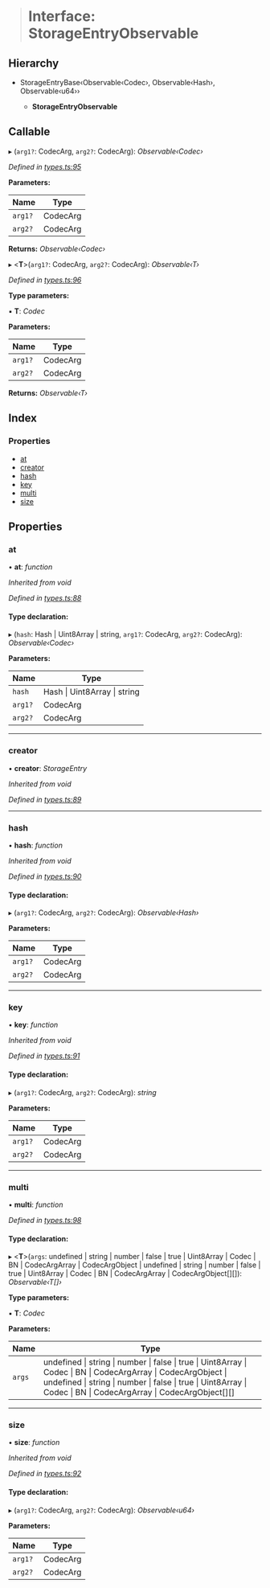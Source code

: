> # Interface: StorageEntryObservable

## Hierarchy

* StorageEntryBase‹Observable‹Codec›, Observable‹Hash›, Observable‹u64››

  * **StorageEntryObservable**

## Callable

▸ (`arg1?`: CodecArg, `arg2?`: CodecArg): *Observable‹Codec›*

*Defined in [types.ts:95](https://github.com/polkadot-js/api/blob/2dd7cc0/packages/api/src/types.ts#L95)*

**Parameters:**

Name | Type |
------ | ------ |
`arg1?` | CodecArg |
`arg2?` | CodecArg |

**Returns:** *Observable‹Codec›*

▸ <**T**>(`arg1?`: CodecArg, `arg2?`: CodecArg): *Observable‹T›*

*Defined in [types.ts:96](https://github.com/polkadot-js/api/blob/2dd7cc0/packages/api/src/types.ts#L96)*

**Type parameters:**

▪ **T**: *Codec*

**Parameters:**

Name | Type |
------ | ------ |
`arg1?` | CodecArg |
`arg2?` | CodecArg |

**Returns:** *Observable‹T›*

## Index

### Properties

* [at](_types_.storageentryobservable.md#at)
* [creator](_types_.storageentryobservable.md#creator)
* [hash](_types_.storageentryobservable.md#hash)
* [key](_types_.storageentryobservable.md#key)
* [multi](_types_.storageentryobservable.md#multi)
* [size](_types_.storageentryobservable.md#size)

## Properties

###  at

• **at**: *function*

*Inherited from void*

*Defined in [types.ts:88](https://github.com/polkadot-js/api/blob/2dd7cc0/packages/api/src/types.ts#L88)*

#### Type declaration:

▸ (`hash`: Hash | Uint8Array | string, `arg1?`: CodecArg, `arg2?`: CodecArg): *Observable‹Codec›*

**Parameters:**

Name | Type |
------ | ------ |
`hash` | Hash \| Uint8Array \| string |
`arg1?` | CodecArg |
`arg2?` | CodecArg |

___

###  creator

• **creator**: *StorageEntry*

*Inherited from void*

*Defined in [types.ts:89](https://github.com/polkadot-js/api/blob/2dd7cc0/packages/api/src/types.ts#L89)*

___

###  hash

• **hash**: *function*

*Inherited from void*

*Defined in [types.ts:90](https://github.com/polkadot-js/api/blob/2dd7cc0/packages/api/src/types.ts#L90)*

#### Type declaration:

▸ (`arg1?`: CodecArg, `arg2?`: CodecArg): *Observable‹Hash›*

**Parameters:**

Name | Type |
------ | ------ |
`arg1?` | CodecArg |
`arg2?` | CodecArg |

___

###  key

• **key**: *function*

*Inherited from void*

*Defined in [types.ts:91](https://github.com/polkadot-js/api/blob/2dd7cc0/packages/api/src/types.ts#L91)*

#### Type declaration:

▸ (`arg1?`: CodecArg, `arg2?`: CodecArg): *string*

**Parameters:**

Name | Type |
------ | ------ |
`arg1?` | CodecArg |
`arg2?` | CodecArg |

___

###  multi

• **multi**: *function*

*Defined in [types.ts:98](https://github.com/polkadot-js/api/blob/2dd7cc0/packages/api/src/types.ts#L98)*

#### Type declaration:

▸ <**T**>(`args`: undefined | string | number | false | true | Uint8Array | Codec | BN | CodecArgArray | CodecArgObject | undefined | string | number | false | true | Uint8Array | Codec | BN | CodecArgArray | CodecArgObject[][]): *Observable‹T[]›*

**Type parameters:**

▪ **T**: *Codec*

**Parameters:**

Name | Type |
------ | ------ |
`args` | undefined \| string \| number \| false \| true \| Uint8Array \| Codec \| BN \| CodecArgArray \| CodecArgObject \| undefined \| string \| number \| false \| true \| Uint8Array \| Codec \| BN \| CodecArgArray \| CodecArgObject[][] |

___

###  size

• **size**: *function*

*Inherited from void*

*Defined in [types.ts:92](https://github.com/polkadot-js/api/blob/2dd7cc0/packages/api/src/types.ts#L92)*

#### Type declaration:

▸ (`arg1?`: CodecArg, `arg2?`: CodecArg): *Observable‹u64›*

**Parameters:**

Name | Type |
------ | ------ |
`arg1?` | CodecArg |
`arg2?` | CodecArg |